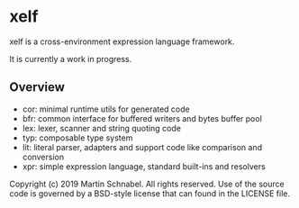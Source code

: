 xelf
====

xelf is a cross-environment expression language framework.

It is currently a work in progress.

Overview
--------

 * cor: minimal runtime utils for generated code
 * bfr: common interface for buffered writers and bytes buffer pool
 * lex: lexer, scanner and string quoting code
 * typ: composable type system
 * lit: literal parser, adapters and support code like comparison and conversion
 * xpr: simple expression language, standard built-ins and resolvers


Copyright (c) 2019 Martin Schnabel. All rights reserved.
Use of the source code is governed by a BSD-style license 
that can found in the LICENSE file.
